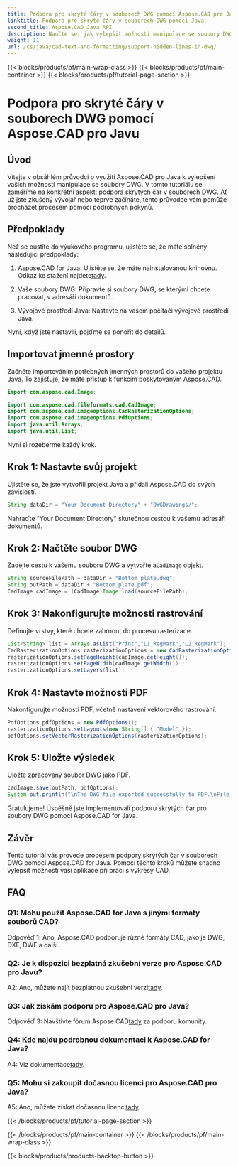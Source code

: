 ```yaml
---
title: Podpora pro skryté čáry v souborech DWG pomocí Aspose.CAD pro Javu
linktitle: Podpora pro skryté čáry v souborech DWG pomocí Java
second_title: Aspose.CAD Java API
description: Naučte se, jak vylepšit možnosti manipulace se soubory DWG vaší aplikace Java pomocí Aspose.CAD. Postupujte podle našeho podrobného průvodce pro podporu skrytých čar. Zvyšte snadnou manipulaci s výkresy CAD.
weight: 11
url: /cs/java/cad-text-and-formatting/support-hidden-lines-in-dwg/
---
```


{{< blocks/products/pf/main-wrap-class >}}
{{< blocks/products/pf/main-container >}}
{{< blocks/products/pf/tutorial-page-section >}}

# Podpora pro skryté čáry v souborech DWG pomocí Aspose.CAD pro Javu

## Úvod

Vítejte v obsáhlém průvodci o využití Aspose.CAD pro Java k vylepšení vašich možností manipulace se soubory DWG. V tomto tutoriálu se zaměříme na konkrétní aspekt: podpora skrytých čar v souborech DWG. Ať už jste zkušený vývojář nebo teprve začínáte, tento průvodce vám pomůže procházet procesem pomocí podrobných pokynů.

## Předpoklady

Než se pustíte do výukového programu, ujistěte se, že máte splněny následující předpoklady:

1.  Aspose.CAD for Java: Ujistěte se, že máte nainstalovanou knihovnu. Odkaz ke stažení najdete[tady](https://releases.aspose.com/cad/java/).

2. Vaše soubory DWG: Připravte si soubory DWG, se kterými chcete pracovat, v adresáři dokumentů.

3. Vývojové prostředí Java: Nastavte na vašem počítači vývojové prostředí Java.

Nyní, když jste nastavili, pojďme se ponořit do detailů.

## Importovat jmenné prostory

Začněte importováním potřebných jmenných prostorů do vašeho projektu Java. To zajišťuje, že máte přístup k funkcím poskytovaným Aspose.CAD.

```java
import com.aspose.cad.Image;

import com.aspose.cad.fileformats.cad.CadImage;
import com.aspose.cad.imageoptions.CadRasterizationOptions;
import com.aspose.cad.imageoptions.PdfOptions;
import java.util.Arrays;
import java.util.List;
```

Nyní si rozeberme každý krok.

## Krok 1: Nastavte svůj projekt

Ujistěte se, že jste vytvořili projekt Java a přidali Aspose.CAD do svých závislostí.

```java
String dataDir = "Your Document Directory" + "DWGDrawings/";
```

Nahraďte "Your Document Directory" skutečnou cestou k vašemu adresáři dokumentů.

## Krok 2: Načtěte soubor DWG

 Zadejte cestu k vašemu souboru DWG a vytvořte a`CadImage` objekt.

```java
String sourceFilePath = dataDir + "Bottom_plate.dwg";
String outPath = dataDir + "Bottom_plate.pdf";
CadImage cadImage = (CadImage)Image.load(sourceFilePath);
```

## Krok 3: Nakonfigurujte možnosti rastrování

Definujte vrstvy, které chcete zahrnout do procesu rasterizace.

```java
List<String> list = Arrays.asList("Print","L1_RegMark","L2_RegMark");
CadRasterizationOptions rasterizationOptions = new CadRasterizationOptions();
rasterizationOptions.setPageHeight(cadImage.getHeight());
rasterizationOptions.setPageWidth(cadImage.getWidth()) ;
rasterizationOptions.setLayers(list);
```

## Krok 4: Nastavte možnosti PDF

Nakonfigurujte možnosti PDF, včetně nastavení vektorového rastrování.

```java
PdfOptions pdfOptions = new PdfOptions();
rasterizationOptions.setLayouts(new String[] { "Model" });
pdfOptions.setVectorRasterizationOptions(rasterizationOptions);
```

## Krok 5: Uložte výsledek

Uložte zpracovaný soubor DWG jako PDF.

```java
cadImage.save(outPath, pdfOptions);
System.out.println("\nThe DWG file exported successfully to PDF.\nFile saved at " + dataDir);
```

Gratulujeme! Úspěšně jste implementovali podporu skrytých čar pro soubory DWG pomocí Aspose.CAD for Java.

## Závěr

Tento tutoriál vás provede procesem podpory skrytých čar v souborech DWG pomocí Aspose.CAD for Java. Pomocí těchto kroků můžete snadno vylepšit možnosti vaší aplikace při práci s výkresy CAD.

## FAQ

### Q1: Mohu použít Aspose.CAD for Java s jinými formáty souborů CAD?

Odpověď 1: Ano, Aspose.CAD podporuje různé formáty CAD, jako je DWG, DXF, DWF a další.

### Q2: Je k dispozici bezplatná zkušební verze pro Aspose.CAD pro Javu?

 A2: Ano, můžete najít bezplatnou zkušební verzi[tady](https://releases.aspose.com/).

### Q3: Jak získám podporu pro Aspose.CAD pro Java?

 Odpověď 3: Navštivte fórum Aspose.CAD[tady](https://forum.aspose.com/c/cad/19) za podporu komunity.

### Q4: Kde najdu podrobnou dokumentaci k Aspose.CAD for Java?

 A4: Viz dokumentace[tady](https://reference.aspose.com/cad/java/).

### Q5: Mohu si zakoupit dočasnou licenci pro Aspose.CAD pro Java?

 A5: Ano, můžete získat dočasnou licenci[tady](https://purchase.aspose.com/temporary-license/).

{{< /blocks/products/pf/tutorial-page-section >}}

{{< /blocks/products/pf/main-container >}}
{{< /blocks/products/pf/main-wrap-class >}}

{{< blocks/products/products-backtop-button >}}
